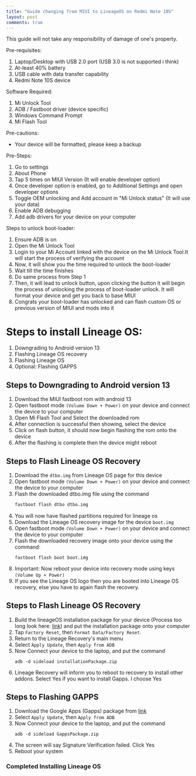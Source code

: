 ```yaml
---
title: "Guide changing from MIUI to LineageOS on Redmi Note 10S"
layout: post
comments: true
---
```


This guide will not take any responsibility of damage of one's property.

Pre-requisites:
1. Laptop/Desktop with USB 2.0 port (USB 3.0 is not supported i think)
2. At-least 40% battery
3. USB cable with data transfer capability
4. Redmi Note 10S device

Software Required:
1. Mi Unlock Tool
2. ADB / Fastboot driver (device specific)
3. Windows Command Prompt
4. Mi Flash Tool

Pre-cautions:
- Your device will be formatted, please keep a backup

Pre-Steps:
1. Go to settings
2. About Phone
3. Tap 5 times on MIUI Version (It will enable developer option)
4. Once developer option is enabled, go to Additional Settings and open developer options
5. Toggle OEM unlocking and Add account in "Mi Unlock status" (It will use your data)
6. Enable ADB debugging
7. Add adb drivers for your device on your computer

Steps to unlock boot-loader:
1. Ensure ADB is on
2. Open the Mi Unlock Tool
3. Login to your Mi Account linked with the device on the Mi Unlock Tool.It will start the process of verifying the account
4. Now, it will show you the time required to unlock the boot-loader
5. Wait till the time finishes
6. Do same process from Step 1
7. Then, it will lead to unlock button, upon clicking the button it will begin the process of unlocking the process of boot-loader unlock. It will format your device and get you back to base MIUI
8. Congrats your boot-loader has unlocked and can flash custom OS or previous version of MIUI and mods into it

# Steps to install Lineage OS:
1. Downgrading to Android version 13
2. Flashing Lineage OS recovery
3. Flashing Lineage OS
4. Optional: Flashing GAPPS

## Steps to Downgrading to Android version 13
1. Download the MIUI fastboot rom with android 13
2. Open fastboot mode `(Volume Down + Power)` on your device and connect the device to your computer
3. Open Mi Flash Tool and Select the downloaded rom
4. After connection is successful then showing, select the device
5. Click on flash button, it should now begin flashing the rom onto the device
6. After the flashing is complete then the device might reboot

## Steps to Flash Lineage OS Recovery
1. Download the `dtbo.img` from Lineage OS page for this device
2. Open fastboot mode `(Volume Down + Power)` on your device and connect the device to your computer
3. Flash the downloaded dtbo.img file using the command
    ```bash
    fastboot flash dtbo dtbo.img
    ```
4. You will now have flashed partitions required for lineage os
5. Download the Lineage OS recovery image for the device `boot.img`
6. Open fastboot mode `(Volume Down + Power)` on your device and connect the device to your computer
7. Flash the downloaded recovery image onto your device using the command:
    ```
    fastboot flash boot boot.img
    ```
8. Important: Now reboot your device into recovery mode using keys `(Volume Up + Power)`
9. If you see the Lineage OS logo then you are booted into Lineage OS recovery, else you have to again flash the recovery.


## Steps to Flash Lineage OS Recovery
1. Build the lineageOS installation package for your device (Process too long look here: [link](https://wiki.lineageos.org/devices/rosemary/build/variant1/)) and put the installation package onto your computer
2. Tap `Factory Reset`, then `Format Data/Factory Reset`.
3. Return to the Lineage Recovery's main menu
4. Select `Apply Update`, then `Apply from ADB`
5. Now Connect your device to the laptop, and put the command
    ```
    adb -d sideload installationPackage.zip
    ```
6. Lineage Recovery will inform you to reboot to recovery to install other addons. Select Yes if you want to install Gapps. I choose Yes

## Steps to Flashing GAPPS
1. Download the Google Apps (Gapps) package from [link](https://wiki.lineageos.org/gapps/)
2. Select `Apply Update`, then `Apply from ADB`
3. Now Connect your device to the laptop, and put the command
    ```
    adb -d sideload GappsPackage.zip
    ```
4. The screen will say Signature Verification failed. Click Yes
5. Reboot your system

### Completed Installing Lineage OS